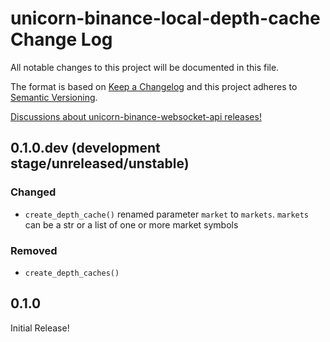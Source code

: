 # unicorn-binance-local-depth-cache Change Log

All notable changes to this project will be documented in this file.

The format is based on [Keep a Changelog](http://keepachangelog.com/) and this project adheres to 
[Semantic Versioning](http://semver.org/).

[Discussions about unicorn-binance-websocket-api releases!](https://github.com/LUCIT-Systems-and-Development/unicorn-binance-local-depth-cache/discussions/categories/releases)

## 0.1.0.dev (development stage/unreleased/unstable)
### Changed
- `create_depth_cache()` renamed parameter `market` to `markets`. `markets` can be a str or a list of one or more market symbols
### Removed
- `create_depth_caches()` 
## 0.1.0
Initial Release!
